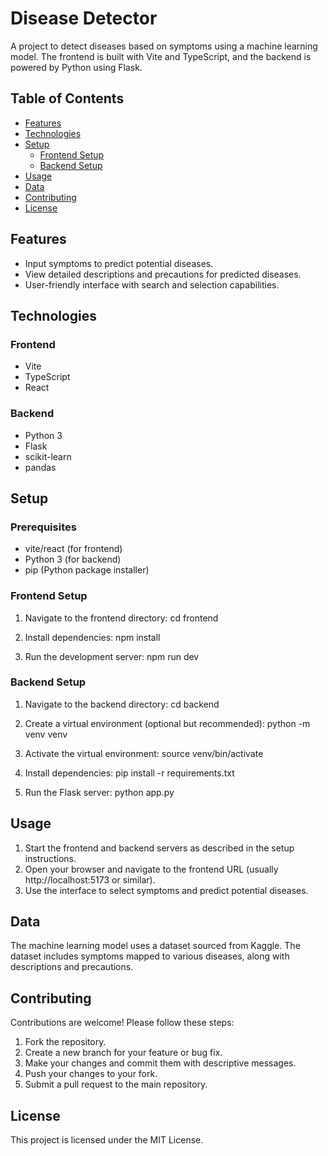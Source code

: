 # Disease Detector

A project to detect diseases based on symptoms using a machine learning model. The frontend is built with Vite and TypeScript, and the backend is powered by Python using Flask.

## Table of Contents

- [Features](#features)
- [Technologies](#technologies)
- [Setup](#setup)
  - [Frontend Setup](#frontend-setup)
  - [Backend Setup](#backend-setup)
- [Usage](#usage)
- [Data](#data)
- [Contributing](#contributing)
- [License](#license)

## Features

- Input symptoms to predict potential diseases.
- View detailed descriptions and precautions for predicted diseases.
- User-friendly interface with search and selection capabilities.

## Technologies

### Frontend

- Vite
- TypeScript
- React

### Backend

- Python 3
- Flask
- scikit-learn
- pandas

## Setup

### Prerequisites

- vite/react (for frontend)
- Python 3 (for backend)
- pip (Python package installer)

### Frontend Setup

1. Navigate to the frontend directory:
   cd frontend

2. Install dependencies:
   npm install

3. Run the development server:
   npm run dev

### Backend Setup

1. Navigate to the backend directory:
   cd backend

2. Create a virtual environment (optional but recommended):
   python -m venv venv

3. Activate the virtual environment:
   source venv/bin/activate

4. Install dependencies:
   pip install -r requirements.txt

5. Run the Flask server:
   python app.py

## Usage

1. Start the frontend and backend servers as described in the setup instructions.
2. Open your browser and navigate to the frontend URL (usually http://localhost:5173 or similar).
3. Use the interface to select symptoms and predict potential diseases.

## Data

The machine learning model uses a dataset sourced from Kaggle. The dataset includes symptoms mapped to various diseases, along with descriptions and precautions.

## Contributing

Contributions are welcome! Please follow these steps:

1. Fork the repository.
2. Create a new branch for your feature or bug fix.
3. Make your changes and commit them with descriptive messages.
4. Push your changes to your fork.
5. Submit a pull request to the main repository.

## License

This project is licensed under the MIT License.

